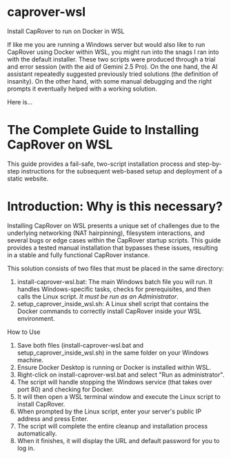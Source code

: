# caprover-wsl
Install CapRover to run on Docker in WSL

If like me you are running a Windows server but would also like to run CapRover using Docker within WSL, you might run into the snags I ran into with the default installer.
These two scripts were produced through a trial and error session (with the aid of Gemini 2.5 Pro).  On the one hand, the AI assistant repeatedly suggested previously tried
solutions (the definition of insanity).  On the other hand, with some manual debugging and the right prompts it eventually helped with a working solution.

Here is... 
# The Complete Guide to Installing CapRover on WSL
This guide provides a fail-safe, two-script installation process and step-by-step instructions for the subsequent web-based setup and deployment of a static website.

# Introduction: Why is this necessary?
Installing CapRover on WSL presents a unique set of challenges due to the underlying networking (NAT hairpinning), filesystem interactions, and several bugs or edge cases within the CapRover startup scripts. This guide provides a tested manual installation that bypasses these issues, resulting in a stable and fully functional CapRover instance.

This solution consists of two files that must be placed in the same directory:

1. install-caprover-wsl.bat: The main Windows batch file you will run. It handles Windows-specific tasks, checks for prerequisites, and then calls the Linux script.  *It must be run as an Administrator*.
2. setup_caprover_inside_wsl.sh: A Linux shell script that contains the Docker commands to correctly install CapRover inside your WSL environment.

How to Use

1. Save both files (install-caprover-wsl.bat and setup_caprover_inside_wsl.sh) in the same folder on your Windows machine.
2. Ensure Docker Desktop is running or Docker is installed within WSL.
3. Right-click on install-caprover-wsl.bat and select "Run as administrator".
4. The script will handle stopping the Windows service (that takes over port 80) and checking for Docker.
5. It will then open a WSL terminal window and execute the Linux script to install CapRover.
6. When prompted by the Linux script, enter your server's public IP address and press Enter.
7. The script will complete the entire cleanup and installation process automatically.
8. When it finishes, it will display the URL and default password for you to log in.
